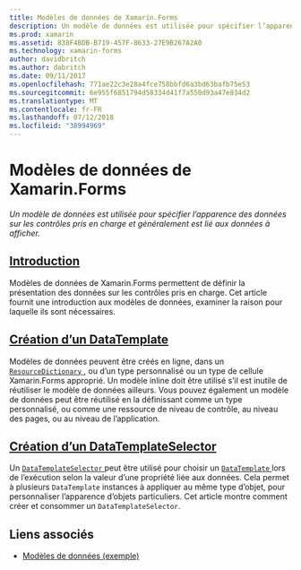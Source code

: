 ```yaml
---
title: Modèles de données de Xamarin.Forms
description: Un modèle de données est utilisée pour spécifier l’apparence des données sur les contrôles pris en charge et généralement est lié aux données à afficher.
ms.prod: xamarin
ms.assetid: 838F4BDB-B719-457F-8633-27E9B267A2A0
ms.technology: xamarin-forms
author: davidbritch
ms.author: dabritch
ms.date: 09/11/2017
ms.openlocfilehash: 771ae22c3e28a4fce758bbfd6a3bd63bafb75e53
ms.sourcegitcommit: 6e955f6851794d58334d41f7a550d93a47e834d2
ms.translationtype: MT
ms.contentlocale: fr-FR
ms.lasthandoff: 07/12/2018
ms.locfileid: "38994969"
---
```

# <a name="xamarinforms-data-templates"></a>Modèles de données de Xamarin.Forms

_Un modèle de données est utilisée pour spécifier l’apparence des données sur les contrôles pris en charge et généralement est lié aux données à afficher._

## <a name="introductionintroductionmd"></a>[Introduction](introduction.md)

Modèles de données de Xamarin.Forms permettent de définir la présentation des données sur les contrôles pris en charge. Cet article fournit une introduction aux modèles de données, examiner la raison pour laquelle ils sont nécessaires.

## <a name="creating-a-datatemplatecreatingmd"></a>[Création d’un DataTemplate](creating.md)

Modèles de données peuvent être créés en ligne, dans un [ `ResourceDictionary` ](xref:Xamarin.Forms.ResourceDictionary), ou d’un type personnalisé ou un type de cellule Xamarin.Forms approprié. Un modèle inline doit être utilisé s’il est inutile de réutiliser le modèle de données ailleurs. Vous pouvez également un modèle de données peut être réutilisé en la définissant comme un type personnalisé, ou comme une ressource de niveau de contrôle, au niveau des pages, ou au niveau de l’application.

## <a name="creating-a-datatemplateselectorselectormd"></a>[Création d’un DataTemplateSelector](selector.md)

Un [ `DataTemplateSelector` ](xref:Xamarin.Forms.DataTemplateSelector) peut être utilisé pour choisir un [ `DataTemplate` ](xref:Xamarin.Forms.DataTemplate) lors de l’exécution selon la valeur d’une propriété liée aux données. Cela permet à plusieurs `DataTemplate` instances à appliquer au même type d’objet, pour personnaliser l’apparence d’objets particuliers. Cet article montre comment créer et consommer un `DataTemplateSelector`.


## <a name="related-links"></a>Liens associés

- [Modèles de données (exemple)](https://developer.xamarin.com/samples/xamarin-forms/templates/datatemplates/)
